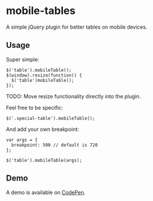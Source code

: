 mobile-tables
=============

A simple jQuery plugin for better tables on mobile devices.

## Usage

Super simple:

    $('table').mobileTable();
    $(window).resize(function() {
      $('table')mobileTable();
    });

TODO: Move resize functionality directly into the plugin.

Feel free to be specific:

    $('.special-table').mobileTable();

And add your own breakpoint:

    var args = {
      breakpoint: 500 // default is 720
    };

    $('table').mobileTable(args);

## Demo

A demo is available on [CodePen](http://codepen.io/graygilmore/full/EnuoL).